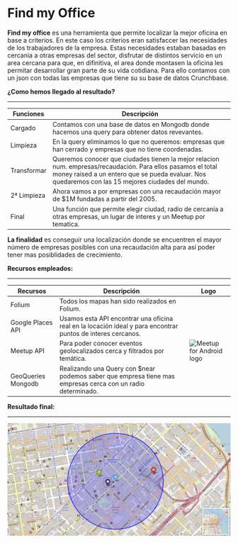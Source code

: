 # Find my Office

**Find my office** es una herramienta que permite localizar la mejor oficina en base a criterios. En este caso los criterios eran satisfaccer las necesidades de los trabajadores de la empresa. Estas necesidades estaban basadas en cercania a otras empresas del sector, disfrutar de distintos servicio en un area cercana para que, en difinitiva, el area donde montasen la oficina les permitar desarrollar gran parte de su vida cotidiana. Para ello contamos con un json con todas las empresas que tiene su su base de datos Crunchbase.

**¿Como hemos llegado al resultado?** 
___

Funciones  | Descripción 
---------- | ----------- 
Cargado    | Contamos con una base de datos en Mongodb donde hacemos una query para obtener datos revevantes.
Limpieza   | En la query eliminamos lo que no queremos: empresas que han cerrado y empresas que no tiene coordenadas.
Transformar| Queremos conocer que ciudades tienen la mejor relacion num. empresas/recaudación. Para ellos pasamos el total money raised a un entero que se pueda evaluar. Nos quedaremos con las 15 mejores ciudades del mundo.
2ª Limpieza| Ahora vamos a por empresas con una recaudación mayor de $1M fundadas a partir del 2005.
Final      | Una función que permite elegir ciudad, radio de cercania a otras empresas, un lugar de interes y un Meetup por tematica.

**La finalidad** es conseguir una localización donde se encuentren el mayor número de empresas posibles con una recaudación alta para así poder tener mas posiblidades de crecimiento. 



**Recursos empleados:** 
___

Recursos   | Descripción | Logo 
---------- | ----------- | ----
Folium     | Todos los mapas han sido realizados en Folium. |
Google Places API | Usamos esta API encontrar una oficina real en la locación ideal y para encontrar puntos de interes cercanos. |
Meetup API |  Para poder conocer eventos geolocalizados cerca y filtrados por temática. | ![Meetup for Android logo](https://theme.zdassets.com/theme_assets/2041222/c3ea09fd3c3bd646257ea97a6083bf5f45807354.png)
GeoQueries Mongodb | Realizando una Query con $near podemos saber que empresa tiene mas empresas cerca con un radio determinado. |

**Resultado final:** 
___

![mapa](https://github.com/Pacoanes/find_my_office/blob/master/Map.png)
